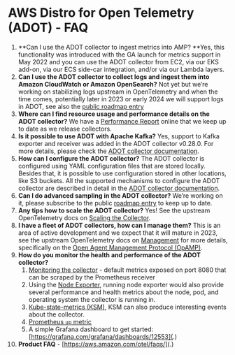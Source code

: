 # AWS Distro for Open Telemetry (ADOT) -  FAQ

1. **Can I use the ADOT collector to ingest metrics into AMP?
    **Yes, this functionality was introduced with the GA launch for metrics support in May 2022 and you can use the ADOT collector from EC2, via our EKS add-on, via our ECS side-car integration, and/or via our Lambda layers.
1. **Can I use the ADOT collector to collect logs and ingest them into Amazon CloudWatch or Amazon OpenSearch?**
    Not yet but we’re working on stabilizing logs upstream in OpenTelemetry and when the time comes, potentially later in 2023 or early 2024 we will support logs in ADOT, see also the [public roadmap entry](https://github.com/aws-observability/aws-otel-community/issues/11)
1. **Where can I find resource usage and performance details on the ADOT collector?**
    We have a [Performance Report](https://aws-observability.github.io/aws-otel-collector/benchmark/report) online that we keep up to date as we release collectors.
1. **Is it possible to use ADOT with Apache Kafka?**
    Yes, support to Kafka exporter and receiver was added in the ADOT collector v0.28.0. For more details, please check the [ADOT collector documentation](https://aws-otel.github.io/docs/components/kafka-receiver-exporter).
1. **How can I configure the ADOT collector?**
    The ADOT collector is configured using YAML configuration files that are stored locally. Besides that, it is possible to use configuration stored in other locations, like S3 buckets. All the supported mechanisms to configure the ADOT collector are described in detail in the [ADOT collector documentation](https://aws-otel.github.io/docs/components/confmap-providers).
1. **Can I do advanced sampling in the ADOT collector?**
    We’re working on it, please subscribe to the public [roadmap entry](https://github.com/aws-observability/aws-otel-collector/issues/1135) to keep up to date.
1. **Any tips how to scale the ADOT collector?**
    Yes! See the upstream OpenTelemetry docs on [Scaling the Collector](https://opentelemetry.io/docs/collector/scaling/).
1. **I have a fleet of ADOT collectors, how can I manage them?**
    This is an area of active development and  we expect that it will mature in 2023, see the upstream OpenTelemetry docs on [Management](https://opentelemetry.io/docs/collector/management/) for more details, specifically on the [Open Agent Management Protocol (OpAMP)](https://opentelemetry.io/docs/collector/management/#opamp).
1. **How do you monitor the health and performance of the ADOT collector?**
    1. [Monitoring the collector](https://github.com/open-telemetry/opentelemetry-collector/blob/main/docs/monitoring.md) - default metrics exposed on port 8080 that can be scraped by the Prometheus receiver
    2. Using the [Node Exporter](https://prometheus.io/docs/guides/node-exporter/), running node exporter would also provide several performance and health metrics about the node, pod, and operating system the collector is running in.
    3. [Kube-state-metrics (KSM)](https://github.com/kubernetes/kube-state-metrics), KSM can also produce interesting events about the collector.
    4. [Prometheus `up` metric](https://github.com/open-telemetry/opentelemetry-collector/pull/2918)
    5. A simple Grafana dashboard to get started: [https://grafana.com/grafana/dashboards/12553](.)
1. **Product FAQ** - [https://aws.amazon.com/otel/faqs/](.)

